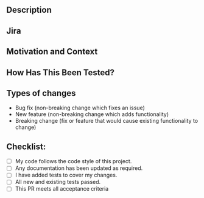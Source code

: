 <!--- Provide a general summary of your changes in the Title above -->

## Description
<!--- Describe your changes in detail -->

## Jira
<!-- Link to the Jira ticket for this change -->

## Motivation and Context
<!--- Why is this change required? What problem does it solve? -->

## How Has This Been Tested?
<!--- Please describe in detail how you tested your changes. -->
<!--- Include details of your testing environment, and the tests you ran to -->
<!--- see how your change affects other areas of the code, etc. -->

## Types of changes
<!--- What types of changes does your code introduce? Remove the ones that don't apply: -->
- Bug fix (non-breaking change which fixes an issue)
- New feature (non-breaking change which adds functionality)
- Breaking change (fix or feature that would cause existing functionality to change)

## Checklist:
<!--- Go over all the following points, and put an `x` in all the boxes that apply. -->
<!--- If you're unsure about any of these, don't hesitate to ask. We're here to help! -->
- [ ] My code follows the code style of this project.
- [ ] Any documentation has been updated as required.
- [ ] I have added tests to cover my changes.
- [ ] All new and existing tests passed.
- [ ] This PR meets all acceptance criteria
